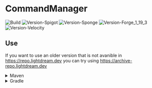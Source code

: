 # CommandManager

![Build](https://github.com/L1ghtDream/CommandManager/actions/workflows/build.yml/badge.svg)
![Version-Spigot](https://img.shields.io/badge/Version%20Spigot-3.0.3-red.svg)
![Version-Sponge](https://img.shields.io/badge/Version%20Sponge-2.0.3-red.svg)
![Version-Forge_1_19_3](https://img.shields.io/badge/Version%20Forge%201.19.3-2.0.3-red.svg)
![Version-Velocity](https://img.shields.io/badge/Version%20Velocity-2.0.3-red.svg)

## Use

If you want to use an older version that is not avanible in https://repo.lightdream.dev you can try using https://archive-repo.lightdream.dev

<details>
  <summary>Maven</summary><blockquote>
  <details><summary>repo.lightdream.dev</summary>

```xml
<repositories>
    <repository>
        <id>lightdream-repo</id>
        <url>https://repo.lightdream.dev/</url>
    </repository>
</repositories>
```

```xml
<dependenies>
    <dependency>
        <groupId>dev.lightdream</groupId>
        <artifactId>CommandManager-Spigot</artifactId>
        <version>3.0.3</version>
    </dependency>
    <dependency>
        <groupId>dev.lightdream</groupId>
        <artifactId>CommandManager-Sponge</artifactId>
        <version>2.0.3</version>
    </dependency>
    <dependency>
        <groupId>dev.lightdream</groupId>
        <artifactId>CommandManager-Forge_1_19_3</artifactId>
        <version>2.0.3</version>
    </dependency>
    <dependency>
        <groupId>dev.lightdream</groupId>
        <artifactId>CommandManager-Velocity</artifactId>
        <version>2.0.3</version>
    </dependency>
</dependenies>
```

  </details>

  <details><summary  style="padding-left:25px">jitpack.io</summary>

```xml
<repositories>
    <repository>
        <id>jitpack.io</id>
        <url>https://jitpack.io</url>
    </repository>
</repositories>
```

```xml
<dependencies>
    <dependency>
        <groupId>com.github.L1ghtDream</groupId>
        <artifactId>CommandManager-Spigot</artifactId>
        <version>3.0.3</version>
    </dependency>
    <dependency>
        <groupId>com.github.L1ghtDream</groupId>
        <artifactId>CommandManager-Sponge</artifactId>
        <version>2.0.3</version>
    </dependency>
    <dependency>
        <groupId>com.github.L1ghtDream</groupId>
        <artifactId>CommandManager-Forge_1_19_3</artifactId>
        <version>2.0.3</version>
    </dependency>
    <dependency>
        <groupId>com.github.L1ghtDream</groupId>
        <artifactId>CommandManager-Velocity</artifactId>
        <version>2.0.3</version>
    </dependency>
</dependencies>
```

</blockquote></details>

</details>

<details><summary>Gradle</summary><blockquote>

  <details><summary>Groovy</summary><blockquote>

  <details><summary>repo.lightdream.dev</summary>

```groovy
repositories {
    maven("https://repo.lightdream.dev/")
}
```

```groovy
dependencies {
    implementation "dev.lightdream:CommandManager-Spigot:3.0.3"
    implementation "dev.lightdream:CommandManager-Sponge:2.0.3"
    implementation "dev.lightdream:CommandManager-Forge_1_19_3:2.0.3"
    implementation "dev.lightdream:CommandManager-Velocity:2.0.3"
}
```
  </details>

  <details><summary>jitpack.io</summary>

```groovy
repositories {
    maven { url "https://jitpack.io" }
}
```

```groovy
dependencies {
    implementation "com.github.L1ghtDream:CommandManager-Spigot:3.0.3"
    implementation "com.github.L1ghtDream:CommandManager-Sponge:2.0.3"
    implementation "com.github.L1ghtDream:CommandManager-Forge_1_19_3:2.0.3"
    implementation "com.github.L1ghtDream:CommandManager-Velocity:2.0.3"
}
```
  </details>
</blockquote></details>

  <details>
    <summary>Kotlin</summary><blockquote>

  <details>
<summary>repo.lightdream.dev</summary>

```groovy
repositories {
    maven { url "https://repo.lightdream.dev/" }
}
```

```groovy
dependencies {
    implementation("dev.lightdream:CommandManager-Spigot:3.0.3")
    implementation("dev.lightdream:CommandManager-Sponge:2.0.3")
    implementation("dev.lightdream:CommandManager-Forge_1_19_3:2.0.3")
    implementation("dev.lightdream:CommandManager-Velocity:2.0.3")
}
```
  </details>
  <details>
  <summary style="padding-left:50px">jitpack.io</summary>

```kotlin
repositories {
    maven("https://jitpack.io")
}
```

```kotlin
dependencies {
    implementation("com.github.L1ghtDream:CommandManager-Spigot:3.0.3")
    implementation("com.github.L1ghtDream:CommandManager-Sponge:2.0.3")
    implementation("com.github.L1ghtDream:CommandManager-Forge_1_19_3:2.0.3")
    implementation("com.github.L1ghtDream:CommandManager-Velocity:2.0.3")
}
```



</details>

  </blockquote></details>

</blockquote></details>




